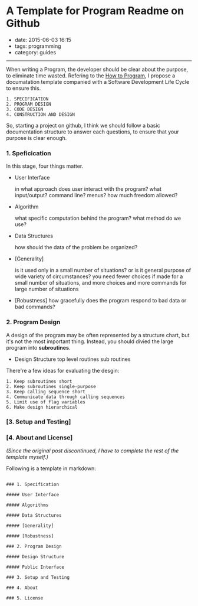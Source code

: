 # A Template for Program Readme on Github

- date: 2015-06-03 16:15
- tags: programming
- category: guides
------------------------------

When writing a Program, the developer should be clear about the purpose, to eliminate time wasted. Refering to the [How to Program](http://textfiles.com/programming/writprog.pro), I propose a documatation template companied with a Software Development Life Cycle to ensure this.

    1. SPECIFICATION
    2. PROGRAM DESIGN
    3. CODE DESIGN
    4. CONSTRUCTION AND DESIGN

So, starting a project on github, I think we should follow a basic documentation structure to answer each questions, to ensure that your purpose is clear enough.

### 1. Speficication

In this stage, four things matter.

 * User Interface

    in what approach does user interact with the program?
    what input/output?
    command line? menus? how much freedom allowed?
    
 * Algorithm

    what specific computation behind the program?
    what method do we use?

 * Data Structures

    how should the data of the problem be organized?
    
 * [Generality]

    is it used only in a small number of situations? or is it general purpose of wide variety of circumstances?
    you need fewer choices if made for a small number of situations, and more choices and more commands for large number of situations

 * [Robustness]
    how gracefully does the program respond to bad data or bad commands?


### 2. Program Design

A design of the program may be often represented by a structure chart, but it's not the most important thing. Instead, you should divied the large program into **subroutines**.

 * Design Structure
    top level routines
        sub routines

There're a few ideas for evaluating the desgin:

    1. Keep subroutines short
    2. Keep subroutines single-purpose
    3. Keep calling sequence short
    4. Communicate data through calling sequences
    5. Limit use of flag variables
    6. Make design hierarchical

### [3. Setup and Testing]
### [4. About and License]

_(Since the original post discontinued, I have to complete the rest of the template myself.)_

Following is a template in markdown:

```

### 1. Specification

##### User Interface

##### Algorithms

##### Data Structures

##### [Generality]

##### [Robustness]

### 2. Program Design

##### Design Structure

##### Public Interface

### 3. Setup and Testing

### 4. About

### 5. License

```

